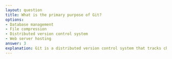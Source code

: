 ```yaml
---
layout: question
title: What is the primary purpose of Git?
options:
- Database management
- File compression
- Distributed version control system
- Web server hosting
answer: 3
explanation: Git is a distributed version control system that tracks changes in source code during software development. It allows multiple developers to collaborate efficiently and maintains a complete history of changes.
---
```

